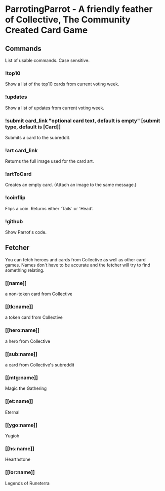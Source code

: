 # ParrotingParrot - A friendly feather of Collective, The Community Created Card Game 

## Commands
List of usable commands. Case sensitive.

### !top10
Show a list of the top10 cards from current voting week.

### !updates
Show a list of updates from current voting week.

### !submit card_link "optional card text, default is empty" [submit type, default is [Card]]
Submits a card to the subreddit.
### !art card_link
Returns the full image used for the card art.
### !artToCard
Creates an empty card. (Attach an image to the same message.)
### !coinflip
Flips a coin. Returns either 'Tails' or 'Head'.
### !github
Show Parrot's code.

## Fetcher
You can fetch heroes and cards from Collective as well as other card games. Names don't have to be accurate and the fetcher will try to find something relating.
### [[name]]
a non-token card from Collective
### [[tk:name]]
a token card from Collective
### [[hero:name]]
a hero from Collective
### [[sub:name]]
a card from Collective's subreddit
### [[mtg:name]]
Magic the Gathering
### [[et:name]]
Eternal
### [[ygo:name]]
Yugioh
### [[hs:name]]
Hearthstone
### [[lor:name]]
Legends of Runeterra